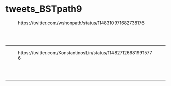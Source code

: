 # tweets_BSTpath9


<figure class="wp-block-embed-twitter wp-block-embed is-type-rich">
<div class="wp-block-embed__wrapper">
https://twitter.com/wshonpath/status/1148310971682738176</div></figure>
<br>
<br>
<hr>

<figure class="wp-block-embed-twitter wp-block-embed is-type-rich">
<div class="wp-block-embed__wrapper">
https://twitter.com/KonstantinosLin/status/1148271266819915776</div></figure>
<br>
<br>
<hr>
